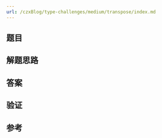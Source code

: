 ```yaml
---
url: /czxBlog/type-challenges/medium/transpose/index.md
---
```

## 题目

## 解题思路

## 答案

## 验证

## 参考
